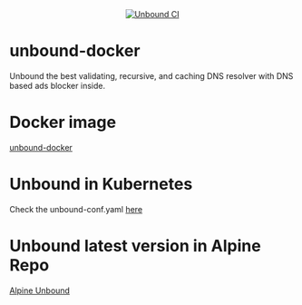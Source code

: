 <div align="center">
    <a href="https://github.com/ChandanGhosh/unbound-docker/actions/workflows/docker-build-push.yml">
        <img alt="Unbound CI"src="https://github.com/ChandanGhosh/unbound-docker/actions/workflows/docker-build-push.yml/badge.svg"></img>
    </a>
</div>

# unbound-docker
Unbound the best validating, recursive, and caching DNS resolver with DNS based ads blocker inside.


# Docker image
[unbound-docker](https://hub.docker.com/r/chandanghosh/unbound-docker/tags)

# Unbound in Kubernetes
Check the unbound-conf.yaml [here](https://github.com/ChandanGhosh/blocky-unbound-k3s)

# Unbound latest version in Alpine Repo
[Alpine Unbound](https://pkgs.alpinelinux.org/packages?name=unbound)

